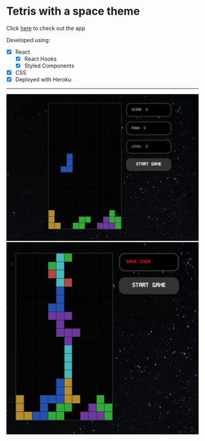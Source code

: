 # Tetris with a space theme

Click [here](https://tetris-react-tang.herokuapp.com/) to check out the app

Developed using:

- [x] React
  - [x] React Hooks
  - [x] Styled Components
- [x] CSS
- [x] Deployed with Heroku

---

<img src="tetris.png" alt="tetris" width="100%" height="50%">

<img src="gameover.png" alt="gameover-tetris" width="100%" height="50%">
